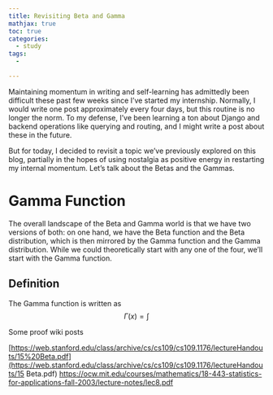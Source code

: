 ```yaml
---
title: Revisiting Beta and Gamma
mathjax: true
toc: true
categories:
  - study
tags:
  - 

---
```


Maintaining momentum in writing and self-learning has admittedly been difficult these past few weeks since I’ve started my internship. Normally, I would write one post approximately every four days, but this routine is no longer the norm. To my defense, I’ve been learning a ton about Django and backend operations like querying and routing, and I might write a post about these in the future. 

But for today, I decided to revisit a topic we’ve previously explored on this blog, partially in the hopes of using nostalgia as positive energy in restarting my internal momentum. Let’s talk about the Betas and the Gammas. 

# Gamma Function

The overall landscape of the Beta and Gamma world is that we have two versions of both: on one hand, we have the Beta function and the Beta distribution, which is then mirrored by the Gamma function and the Gamma distribution. While we could theoretically start with any one of the four, we’ll start with the Gamma function.

## Definition

The Gamma function is written as 
$$
\Gamma(x) = \int
$$




Some proof wiki posts


[https://web.stanford.edu/class/archive/cs/cs109/cs109.1176/lectureHandouts/15%20Beta.pdf](https://web.stanford.edu/class/archive/cs/cs109/cs109.1176/lectureHandouts/15 Beta.pdf)
https://ocw.mit.edu/courses/mathematics/18-443-statistics-for-applications-fall-2003/lecture-notes/lec8.pdf